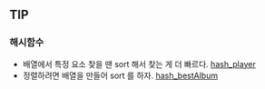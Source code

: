 ## TIP
### 해시함수
- 배열에서 특정 요소 찾을 땐 sort 해서 찾는 게 더 빠르다. [hash_player](./programmers/hash_player.html)
- 정렬하려면 배열을 만들어 sort 를 하자. [hash_bestAlbum](./programmers/hash_bestAlbum.html)
